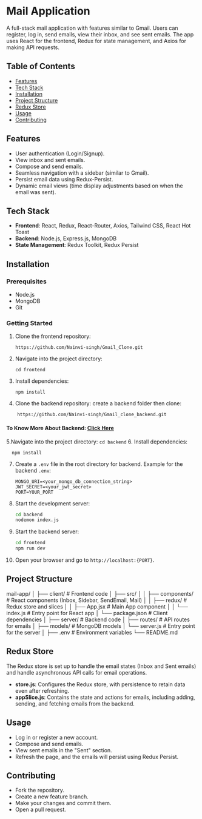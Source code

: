 # **Mail Application**

A full-stack mail application with features similar to Gmail. Users can register, log in, send emails, view their inbox, and see sent emails. The app uses React for the frontend, Redux for state management, and Axios for making API requests.

## **Table of Contents**
- [Features](#features)
- [Tech Stack](#tech-stack)
- [Installation](#installation)
- [Project Structure](#project-structure)
- [Redux Store](#redux-store)
- [Usage](#usage)
- [Contributing](#contributing)

## **Features**
- User authentication (Login/Signup).
- View inbox and sent emails.
- Compose and send emails.
- Seamless navigation with a sidebar (similar to Gmail).
- Persist email data using Redux-Persist.
- Dynamic email views (time display adjustments based on when the email was sent).

## **Tech Stack**
- **Frontend**: React, Redux, React-Router, Axios, Tailwind CSS, React Hot Toast
- **Backend**: Node.js, Express.js, MongoDB
- **State Management**: Redux Toolkit, Redux Persist

## **Installation**

### **Prerequisites**
- Node.js
- MongoDB
- Git

### **Getting Started**

1. Clone the frontend repository:
    ```
    https://github.com/Nainvi-singh/Gmail_Clone.git
    ```
2. Navigate into the project directory:
    ```
    cd frontend
    ```
3. Install dependencies:
    ```
    npm install
   ```
4. Clone the backend repository:
   create a backend folder then clone:
 ```
     https://github.com/Nainvi-singh/Gmail_clone_backend.git
  ```
   #### To Know More About Backend: [Click Here](https://github.com/Nainvi-singh/Gmail_clone_backend)
5.Navigate into the project directory:
    ```
    cd backend
    ```
6. Install dependencies:
  ```
    npm install
   ```

7. Create a `.env` file in the root directory for backend. Example for the backend `.env`:
    ```
    MONGO_URI=<your_mongo_db_connection_string>
    JWT_SECRET=<your_jwt_secret>
    PORT=YOUR_PORT
    ```
8. Start the development server:
    ```bash
    cd backend
    nodemon index.js
    ```

9. Start the backend server:
    ```bash
    cd frontend
    npm run dev
    ```

10. Open your browser and go to `http://localhost:{PORT}`.

## **Project Structure**

mail-app/ │ ├── client/ # Frontend code │ ├── src/ │ │ ├── components/ # React components (Inbox, Sidebar, SendEmail, Mail) │ │ ├── redux/ # Redux store and slices │ │ ├── App.jsx # Main App component │ │ └── index.js # Entry point for React app │ └── package.json # Client dependencies │ ├── server/ # Backend code │ ├── routes/ # API routes for emails │ ├── models/ # MongoDB models │ └── server.js # Entry point for the server │ ├── .env # Environment variables └── README.md


## **Redux Store**

The Redux store is set up to handle the email states (Inbox and Sent emails) and handle asynchronous API calls for email operations.

- **store.js**: Configures the Redux store, with persistence to retain data even after refreshing.
- **appSlice.js**: Contains the state and actions for emails, including adding, sending, and fetching emails from the backend.


## **Usage**
- Log in or register a new account.
- Compose and send emails.
- View sent emails in the "Sent" section.
- Refresh the page, and the emails will persist using Redux Persist.

## **Contributing**
- Fork the repository.
- Create a new feature branch.
- Make your changes and commit them.
- Open a pull request.
